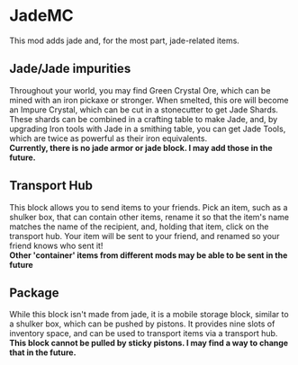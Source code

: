 JadeMC
==================
This mod adds jade and, for the most part, jade-related items.

Jade/Jade impurities
------------------
Throughout your world, you may find Green Crystal Ore, which can be mined with an iron pickaxe or stronger.  When smelted, this ore will become an Impure Crystal, which can be cut in a stonecutter to get Jade Shards.  These shards can be combined in a crafting table to make Jade, and, by upgrading Iron tools with Jade in a smithing table, you can get Jade Tools, which are twice as powerful as their iron equivalents.  
**Currently, there is no jade armor or jade block.  I may add those in the future.**

Transport Hub
------------------
This block allows you to send items to your friends.  Pick an item, such as a shulker box, that can contain other items, rename it so that the item's name matches the name of the recipient, and, holding that item, click on the transport hub.  Your item will be sent to your friend, and renamed so your friend knows who sent it!  
**Other 'container' items from different mods may be able to be sent in the future**

Package
------------------
While this block isn't made from jade, it is a mobile storage block, similar to a shulker box, which can be pushed by pistons.  It provides nine slots of inventory space, and can be used to transport items via a transport hub.  
**This block cannot be pulled by sticky pistons.  I may find a way to change that in the future.**
